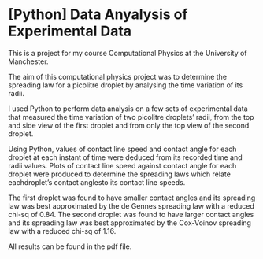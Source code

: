 # [Python] Data Anyalysis of Experimental Data

This is a project for my course Computational Physics at the University of Manchester.

The aim of this computational physics project was to determine the spreading law for a picolitre droplet by analysing the time variation
of its radii.

I used Python to perform data analysis on a few sets of experimental data that measured the time variation of two picolitre droplets’ radii, from the top and side view of the first droplet and from only the top view of the second droplet.

Using Python, values of contact line speed and contact angle for each droplet at each instant of time were deduced from its recorded time 
and radii values. Plots of contact line speed against contact angle for each droplet were produced to determine the spreading laws which 
relate eachdroplet’s contact anglesto its contact line speeds.

The first droplet was found to have smaller contact angles and its spreading law was best approximated by the de Gennes spreading law with a reduced chi-sq of 0.84. The second droplet was found to have larger contact angles and its spreading law was best approximated by the Cox-Voinov spreading law with a reduced chi-sq of 1.16.

All results can be found in the pdf file.

